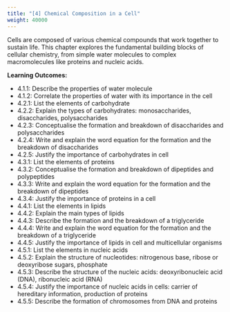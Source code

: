 ```yaml
---
title: "[4] Chemical Composition in a Cell"
weight: 40000
---
```


Cells are composed of various chemical compounds that work together to sustain life. This chapter explores the fundamental building blocks of cellular chemistry, from simple water molecules to complex macromolecules like proteins and nucleic acids.

**Learning Outcomes:**
- 4.1.1: Describe the properties of water molecule
- 4.1.2: Correlate the properties of water with its importance in the cell
- 4.2.1: List the elements of carbohydrate
- 4.2.2: Explain the types of carbohydrates: monosaccharides, disaccharides, polysaccharides
- 4.2.3: Conceptualise the formation and breakdown of disaccharides and polysaccharides
- 4.2.4: Write and explain the word equation for the formation and the breakdown of disaccharides
- 4.2.5: Justify the importance of carbohydrates in cell
- 4.3.1: List the elements of proteins
- 4.3.2: Conceptualise the formation and breakdown of dipeptides and polypeptides
- 4.3.3: Write and explain the word equation for the formation and the breakdown of dipeptides
- 4.3.4: Justify the importance of proteins in a cell
- 4.4.1: List the elements in lipids
- 4.4.2: Explain the main types of lipids
- 4.4.3: Describe the formation and the breakdown of a triglyceride
- 4.4.4: Write and explain the word equation for the formation and the breakdown of a triglyceride
- 4.4.5: Justify the importance of lipids in cell and multicellular organisms
- 4.5.1: List the elements in nucleic acids
- 4.5.2: Explain the structure of nucleotides: nitrogenous base, ribose or deoxyribose sugars, phosphate
- 4.5.3: Describe the structure of the nucleic acids: deoxyribonucleic acid (DNA), ribonucleic acid (RNA)
- 4.5.4: Justify the importance of nucleic acids in cells: carrier of hereditary information, production of proteins
- 4.5.5: Describe the formation of chromosomes from DNA and proteins